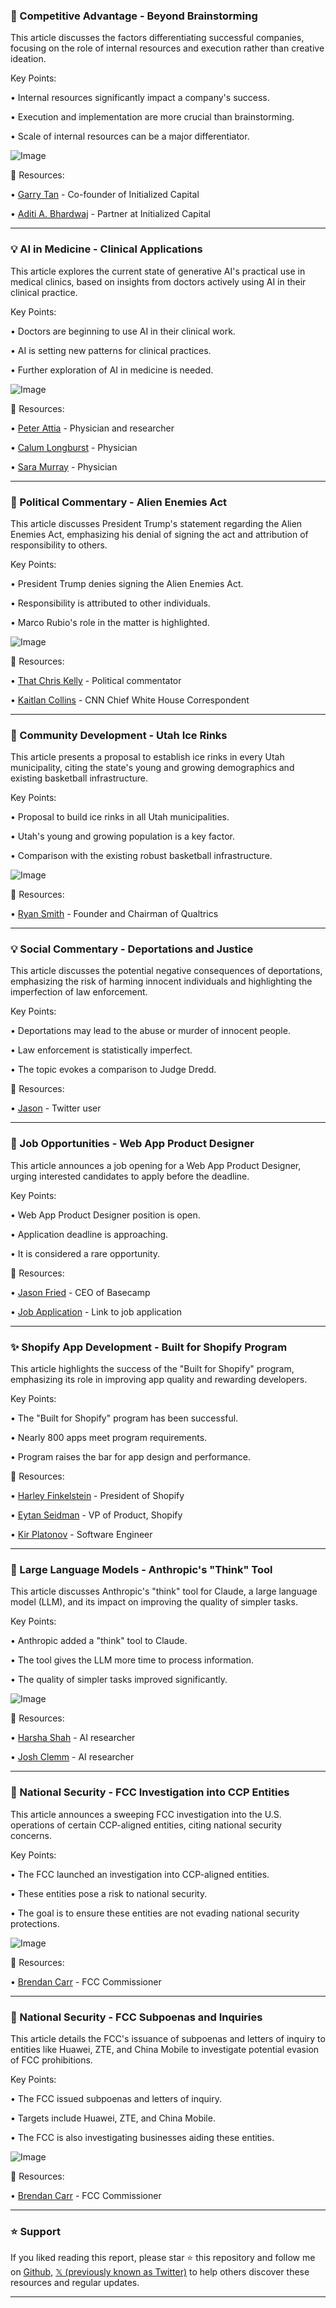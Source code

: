 ### 🤖 Competitive Advantage - Beyond Brainstorming

This article discusses the factors differentiating successful companies, focusing on the role of internal resources and execution rather than creative ideation.

Key Points:

•  Internal resources significantly impact a company's success.


•  Execution and implementation are more crucial than brainstorming.


•  Scale of internal resources can be a major differentiator.


![Image](https://pbs.twimg.com/media/GmhNTf0agAAuUwz?format=png&name=small)

🔗 Resources:

• [Garry Tan](https://x.com/garrytan) - Co-founder of Initialized Capital


• [Aditi A. Bhardwaj](https://x.com/aditabrm) -  Partner at Initialized Capital


---

### 💡 AI in Medicine - Clinical Applications

This article explores the current state of generative AI's practical use in medical clinics, based on insights from doctors actively using AI in their clinical practice.

Key Points:

•  Doctors are beginning to use AI in their clinical work.


•  AI is setting new patterns for clinical practices.


•  Further exploration of AI in medicine is needed.


![Image](https://pbs.twimg.com/amplify_video_thumb/1902842834845118464/img/pEp-gZFz7mAF5lrv.jpg)

🔗 Resources:

• [Peter Attia](https://x.com/peteratmsr) - Physician and researcher


• [Calum Longburst](https://x.com/CALonghurst) -  Physician


• [Sara Murray](https://x.com/SaraMurrayMD) - Physician


---

### 🤖 Political Commentary - Alien Enemies Act

This article discusses President Trump's statement regarding the Alien Enemies Act, emphasizing his denial of signing the act and attribution of responsibility to others.

Key Points:

•  President Trump denies signing the Alien Enemies Act.


•  Responsibility is attributed to other individuals.


•  Marco Rubio's role in the matter is highlighted.


![Image](https://pbs.twimg.com/media/GmmUcpQWMAIpbpx?format=jpg&name=small)

🔗 Resources:

• [That Chris Kelly](https://x.com/thatchriskelly) - Political commentator


• [Kaitlan Collins](https://x.com/kaitlancollins) - CNN Chief White House Correspondent


---

### 🚀 Community Development - Utah Ice Rinks

This article presents a proposal to establish ice rinks in every Utah municipality, citing the state's young and growing demographics and existing basketball infrastructure.

Key Points:

•  Proposal to build ice rinks in all Utah municipalities.


•  Utah's young and growing population is a key factor.


•  Comparison with the existing robust basketball infrastructure.


![Image](https://pbs.twimg.com/media/GmhtHERaEAAKSm2?format=jpg&name=small)

🔗 Resources:

• [Ryan Smith](https://x.com/RyanQualtrics) - Founder and Chairman of Qualtrics


---

### 💡 Social Commentary - Deportations and Justice

This article discusses the potential negative consequences of deportations, emphasizing the risk of harming innocent individuals and highlighting the imperfection of law enforcement.

Key Points:

•  Deportations may lead to the abuse or murder of innocent people.


•  Law enforcement is statistically imperfect.


•  The topic evokes a comparison to Judge Dredd.


🔗 Resources:

• [Jason](https://x.com/Jason) -  Twitter user


---

### 🚀 Job Opportunities - Web App Product Designer

This article announces a job opening for a Web App Product Designer, urging interested candidates to apply before the deadline.

Key Points:

•  Web App Product Designer position is open.


•  Application deadline is approaching.


•  It is considered a rare opportunity.


🔗 Resources:

• [Jason Fried](https://x.com/jasonfried) -  CEO of Basecamp


• [Job Application](https://t.co/uNtBOlYAwu) - Link to job application


---

### ✨ Shopify App Development - Built for Shopify Program

This article highlights the success of the "Built for Shopify" program, emphasizing its role in improving app quality and rewarding developers.

Key Points:

•  The "Built for Shopify" program has been successful.


•  Nearly 800 apps meet program requirements.


•  Program raises the bar for app design and performance.


🔗 Resources:

• [Harley Finkelstein](https://x.com/harleyf) - President of Shopify


• [Eytan Seidman](https://x.com/eytanseidman) - VP of Product, Shopify


• [Kir Platonov](https://x.com/kirplatonov) -  Software Engineer


---

### 🤖 Large Language Models - Anthropic's "Think" Tool

This article discusses Anthropic's "think" tool for Claude, a large language model (LLM), and its impact on improving the quality of simpler tasks.

Key Points:

•  Anthropic added a "think" tool to Claude.


•  The tool gives the LLM more time to process information.


•  The quality of simpler tasks improved significantly.


![Image](https://pbs.twimg.com/media/GmlwBbqaEAAPZM8?format=jpg&name=small)

🔗 Resources:

• [Harsha Shah](https://x.com/hnshah) -  AI researcher


• [Josh Clemm](https://x.com/joshclemm) - AI researcher


---

### 🤖 National Security - FCC Investigation into CCP Entities

This article announces a sweeping FCC investigation into the U.S. operations of certain CCP-aligned entities, citing national security concerns.

Key Points:

•  The FCC launched an investigation into CCP-aligned entities.


•  These entities pose a risk to national security.


•  The goal is to ensure these entities are not evading national security protections.


![Image](https://pbs.twimg.com/media/GmlAg3iXsAAeMbM?format=jpg&name=small)

🔗 Resources:

• [Brendan Carr](https://x.com/BrendanCarrFCC) - FCC Commissioner


---

### 🤖 National Security - FCC Subpoenas and Inquiries

This article details the FCC's issuance of subpoenas and letters of inquiry to entities like Huawei, ZTE, and China Mobile to investigate potential evasion of FCC prohibitions.

Key Points:

•  The FCC issued subpoenas and letters of inquiry.


•  Targets include Huawei, ZTE, and China Mobile.


•  The FCC is also investigating businesses aiding these entities.


![Image](https://pbs.twimg.com/media/GmlWf5HbwAA1E53?format=jpg&name=small)

🔗 Resources:

• [Brendan Carr](https://x.com/BrendanCarrFCC) - FCC Commissioner


---

### ⭐️ Support

If you liked reading this report, please star ⭐️ this repository and follow me on [Github](https://github.com/Drix10), [𝕏 (previously known as Twitter)](https://x.com/DRIX_10_) to help others discover these resources and regular updates.

---